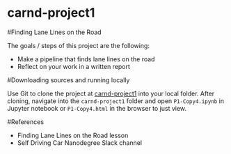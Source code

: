 # carnd-project1

#Finding Lane Lines on the Road

The goals / steps of this project are the following:
* Make a pipeline that finds lane lines on the road
* Reflect on your work in a written report

#Downloading sources and running locally

Use Git to clone the project at [carnd-project1](https://github.com/bertcuda/carnd-project1) into your local folder. After cloning, navigate into the `carnd-project1` folder and open `P1-Copy4.ipynb` in Jupyter notebook or `P1-Copy4.html` in the browser to just view.

#References
- Finding Lane Lines on the Road lesson
- Self Driving Car Nanodegree Slack channel
